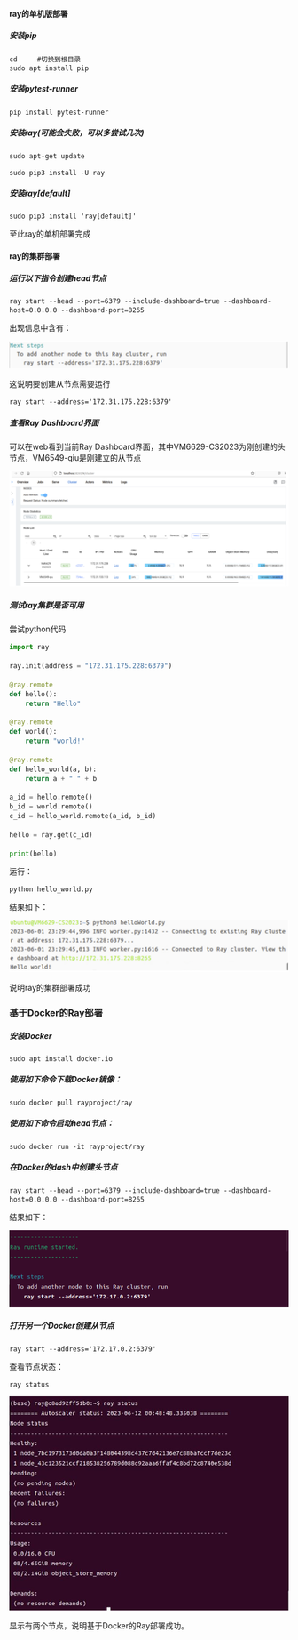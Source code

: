 #### ray的单机版部署

##### 安装pip

```shell
cd     #切换到根目录
sudo apt install pip
```

#####  安装pytest-runner

```shell
pip install pytest-runner
```

##### 安装ray(可能会失败，可以多尝试几次)

```shell
sudo apt-get update
```

```shell
sudo pip3 install -U ray
```

##### 安装ray[default]

```shell
sudo pip3 install 'ray[default]'
```

至此ray的单机部署完成

#### ray的集群部署

##### 运行以下指令创建head节点

```shell
ray start --head --port=6379 --include-dashboard=true --dashboard-host=0.0.0.0 --dashboard-port=8265
```

出现信息中含有：

<img src = ".\src\3.png">

这说明要创建从节点需要运行

```shell
ray start --address='172.31.175.228:6379'
```

##### 查看Ray Dashboard界面

可以在web看到当前Ray Dashboard界面，其中VM6629-CS2023为刚创建的头节点，VM6549-qiu是刚建立的从节点

<img src=".\src\1.png" style="zoom:100%;" />

##### 测试ray集群是否可用

尝试python代码

```python
import ray

ray.init(address = "172.31.175.228:6379")

@ray.remote
def hello():
    return "Hello"

@ray.remote
def world():
    return "world!"

@ray.remote
def hello_world(a, b):
    return a + " " + b

a_id = hello.remote()
b_id = world.remote()
c_id = hello_world.remote(a_id, b_id)

hello = ray.get(c_id)

print(hello)
```

运行：

```shell
python hello_world.py
```

结果如下：

<img src=".\src\2.png">

说明ray的集群部署成功

### 基于Docker的Ray部署

##### 安装Docker

```shell
sudo apt install docker.io
```

##### 使用如下命令下载Docker镜像：

```shell
sudo docker pull rayproject/ray
```

##### 使用如下命令启动head节点：

```shell
sudo docker run -it rayproject/ray
```

##### 在Docker的dash中创建头节点

```shell
ray start --head --port=6379 --include-dashboard=true --dashboard-host=0.0.0.0 --dashboard-port=8265
```

结果如下：

<img src=".\src\7.png">

##### 打开另一个Docker创建从节点

```shell
ray start --address='172.17.0.2:6379'
```

查看节点状态：

```shell
ray status
```

<img src=".\src\9.png">

显示有两个节点，说明基于Docker的Ray部署成功。
